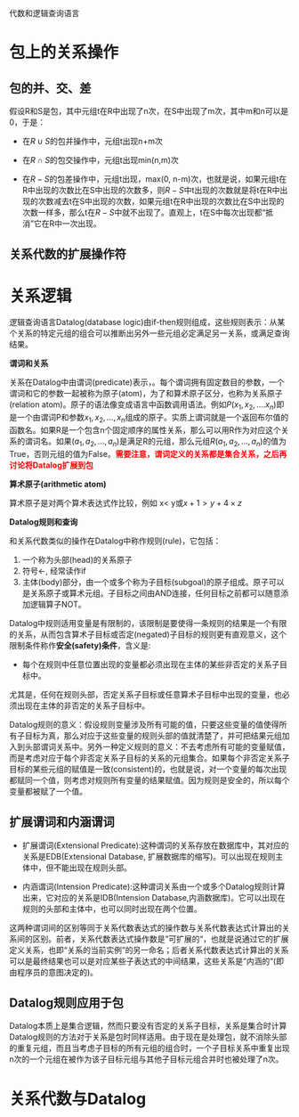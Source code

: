 代数和逻辑查询语言

# 包上的关系操作

## 包的并、交、差

假设R和S是包，其中元组t在R中出现了n次，在S中出现了m次，其中m和n可以是0，于是：

- 在$R \cup S$的包并操作中，元组t出现n+m次

- 在$R \cap S$的包交操作中，元组t出现min(n,m)次

- 在$R-S$的包差操作中，元组t出现，max(0, n-m)次，也就是说，如果元组t在R中出现的次数比在S中出现的次数多，则$R-S$中t出现的次数就是将t在R中出现的次数减去t在S中出现的次数，如果元组t在R中出现的次数比在S中出现的次数一样多，那么t在$R-S$中就不出现了。直观上，t在S中每次出现都“抵消”它在R中一次出现。


## 关系代数的扩展操作符

# 关系逻辑

逻辑查询语言Datalog(database logic)由if-then规则组成，这些规则表示：从某个关系的特定元组的组合可以推断出另外一些元组必定满足另一关系，或满足查询结果。



**谓词和关系**

关系在Datalog中由谓词(predicate)表示，。每个谓词拥有固定数目的参数，一个谓词和它的参数一起被称为原子(atom)，为了和算术原子区分，也称为关系原子(relation atom)。原子的语法像变成语言中函数调用语法。例如$P(x_1, x_2,....x_n)$即是一个由谓词P和参数$x_1, x_2,..., x_n$组成的原子。实质上谓词就是一个返回布尔值的函数名。如果R是一个包含n个固定顺序的属性关系，那么可以用R作为对应这个关系的谓词名。如果$(a_1, a_2,...,a_n)$是满足R的元组，那么元组$R(a_1,a_2, ...,a_n)$的值为True，否则元组的值为False。<font color=red><b>需要注意，谓词定义的关系都是集合关系，之后再讨论将Datalog扩展到包</b></font>



**算术原子(arithmetic atom)**

算术原子是对两个算术表达式作比较，例如 x< y或$x+1 \gt y+4 \times z$



**Datalog规则和查询**

和关系代数类似的操作在Datalog中称作规则(rule)，它包括：

1. 一个称为头部(head)的关系原子
2. 符号$\longleftarrow$, 经常读作if
3. 主体(body)部分，由一个或多个称为子目标(subgoal)的原子组成。原子可以是关系原子或算术元组。子目标之间由AND连接，任何目标之前都可以随意添加逻辑算子NOT。

Datalog中规则适用变量是有限制的，该限制是要使得一条规则的结果是一个有限的关系，从而包含算术子目标或否定(negated)子目标的规则更有直观意义，这个限制条件称作**安全(safety)条件**，含义是:

- 每个在规则中任意位置出现的变量都必须出现在主体的某些非否定的关系子目标中。

尤其是，任何在规则头部，否定关系子目标或任意算术子目标中出现的变量，也必须出现在主体的非否定的关系子目标中。



Datalog规则的意义：假设规则变量涉及所有可能的值，只要这些变量的值使得所有子目标为真，那么对应于这些变量的规则头部的值就清楚了，并可把结果元组加入到头部谓词关系中。另外一种定义规则的意义：不去考虑所有可能的变量赋值，而是考虑对应于每个非否定关系子目标的关系的元组集合。如果每个非否定关系子目标的某些元组的赋值是一致(consistent)的，也就是说，对一个变量的每次出现都赋同一个值，则考虑对规则所有变量的结果赋值。因为规则是安全的，所以每个变量都被赋了一个值。

## 扩展谓词和内涵谓词

- 扩展谓词(Extensional Predicate):这种谓词的关系存放在数据库中，其对应的关系是EDB(Extensional Database, 扩展数据库的缩写)。可以出现在规则主体中，但不能出现在规则头部。

- 内涵谓词(Intension Predicate):这种谓词关系由一个或多个Datalog规则计算出来，它对应的关系是IDB(Intension Database,内涵数据库)。它可以出现在规则的头部和主体中，也可以同时出现在两个位置。

这两种谓词间的区别等同于关系代数表达式的操作数与关系代数表达式计算出的关系间的区别。前者，关系代数表达式操作数是”可扩展的“，也就是说通过它的扩展定义关系，也即“关系的当前实例”的另一命名；后者关系代数表达式计算出的关系可以是最终结果也可以是对应某些子表达式的中间结果，这些关系是”内涵的“(即由程序员的意图决定的)。



## Datalog规则应用于包

Datalog本质上是集合逻辑，然而只要没有否定的关系子目标，关系是集合时计算Datalog规则的方法对于关系是包时同样适用。由于现在是处理包，就不消除头部的重复元组，而且当考虑子目标的所有元组的组合时，一个子目标关系中重复出现n次的一个元组在被作为该子目标元组与其他子目标元组合并时也被处理了n次。



# 关系代数与Datalog

## 